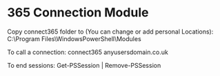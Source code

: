 # 365 Connection Module

Copy connect365 folder to (You can change or add personal Locations): 
C:\Program Files\WindowsPowerShell\Modules

To call a connection: connect365 anyusersdomain.co.uk

To end sessions: 
Get-PSSession | Remove-PSSession
